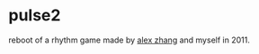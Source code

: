 # pulse2

reboot of a rhythm game made by [alex zhang](https://github.com/Zhangerr) and myself in 2011. 
